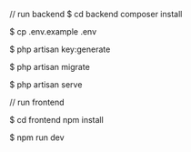 // run backend
$ cd backend composer install

$ cp .env.example .env

$ php artisan key:generate

$ php artisan migrate

$ php artisan serve

// run frontend

$ cd frontend npm install

$ npm run dev